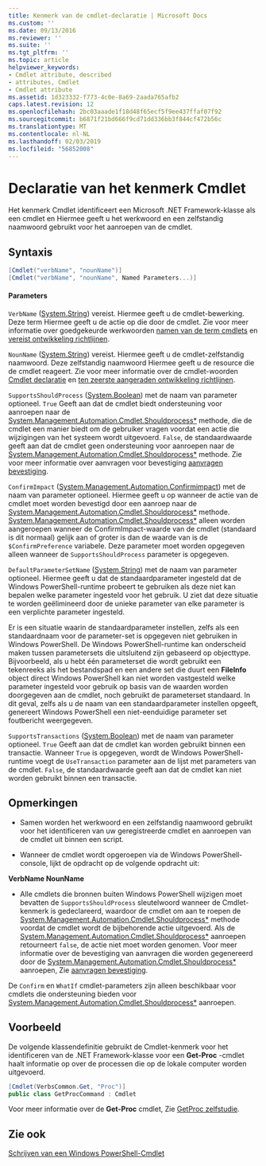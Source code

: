 ```yaml
---
title: Kenmerk van de cmdlet-declaratie | Microsoft Docs
ms.custom: ''
ms.date: 09/13/2016
ms.reviewer: ''
ms.suite: ''
ms.tgt_pltfrm: ''
ms.topic: article
helpviewer_keywords:
- Cmdlet attribute, described
- attributes, Cmdlet
- Cmdlet attribute
ms.assetid: 1d323332-f773-4c0e-8a69-2aada765afb2
caps.latest.revision: 12
ms.openlocfilehash: 2bc03aaade1f18d48f65ecf5f9ee437ffaf07f92
ms.sourcegitcommit: b6871f21bd666f9cd71dd336bb3f844cf472b56c
ms.translationtype: MT
ms.contentlocale: nl-NL
ms.lasthandoff: 02/03/2019
ms.locfileid: "56852008"
---
```

# <a name="cmdlet-attribute-declaration"></a>Declaratie van het kenmerk Cmdlet

Het kenmerk Cmdlet identificeert een Microsoft .NET Framework-klasse als een cmdlet en Hiermee geeft u het werkwoord en een zelfstandig naamwoord gebruikt voor het aanroepen van de cmdlet.

## <a name="syntax"></a>Syntaxis

```csharp
[Cmdlet("verbName", "nounName")]
[Cmdlet("verbName", "nounName", Named Parameters...)]
```

#### <a name="parameters"></a>Parameters

`VerbName` ([System.String](/dotnet/api/System.String)) vereist. Hiermee geeft u de cmdlet-bewerking. Deze term Hiermee geeft u de actie op die door de cmdlet. Zie voor meer informatie over goedgekeurde werkwoorden [namen van de term cmdlets](./approved-verbs-for-windows-powershell-commands.md) en [vereist ontwikkeling richtlijnen](./required-development-guidelines.md).

`NounName` ([System.String](/dotnet/api/System.String)) vereist. Hiermee geeft u de cmdlet-zelfstandig naamwoord. Deze zelfstandig naamwoord Hiermee geeft u de resource die de cmdlet reageert. Zie voor meer informatie over de cmdlet-woorden [Cmdlet declaratie](./cmdlet-class-declaration.md) en [ten zeerste aangeraden ontwikkeling richtlijnen](./strongly-encouraged-development-guidelines.md).

`SupportsShouldProcess` ([System.Boolean](/dotnet/api/System.Boolean)) met de naam van parameter optioneel. `True` Geeft aan dat de cmdlet biedt ondersteuning voor aanroepen naar de [System.Management.Automation.Cmdlet.Shouldprocess*](/dotnet/api/System.Management.Automation.Cmdlet.ShouldProcess) methode, die de cmdlet een manier biedt om de gebruiker vragen voordat een actie die wijzigingen van het systeem wordt uitgevoerd. `False`, de standaardwaarde geeft aan dat de cmdlet geen ondersteuning voor aanroepen naar de [System.Management.Automation.Cmdlet.Shouldprocess*](/dotnet/api/System.Management.Automation.Cmdlet.ShouldProcess) methode. Zie voor meer informatie over aanvragen voor bevestiging [aanvragen bevestiging](./requesting-confirmation-from-cmdlets.md).

`ConfirmImpact` ([System.Management.Automation.Confirmimpact](/dotnet/api/System.Management.Automation.ConfirmImpact)) met de naam van parameter optioneel. Hiermee geeft u op wanneer de actie van de cmdlet moet worden bevestigd door een aanroep naar de [System.Management.Automation.Cmdlet.Shouldprocess*](/dotnet/api/System.Management.Automation.Cmdlet.ShouldProcess) methode. [System.Management.Automation.Cmdlet.Shouldprocess*](/dotnet/api/System.Management.Automation.Cmdlet.ShouldProcess) alleen worden aangeroepen wanneer de ConfirmImpact-waarde van de cmdlet (standaard is dit normaal) gelijk aan of groter is dan de waarde van is de `$ConfirmPreference` variabele. Deze parameter moet worden opgegeven alleen wanneer de `SupportsShouldProcess` parameter is opgegeven.

`DefaultParameterSetName` ([System.String](/dotnet/api/System.String)) met de naam van parameter optioneel. Hiermee geeft u dat de standaardparameter ingesteld dat de Windows PowerShell-runtime probeert te gebruiken als deze niet kan bepalen welke parameter ingesteld voor het gebruik. U ziet dat deze situatie te worden geëlimineerd door de unieke parameter van elke parameter is een verplichte parameter ingesteld.

Er is een situatie waarin de standaardparameter instellen, zelfs als een standaardnaam voor de parameter-set is opgegeven niet gebruiken in Windows PowerShell. De Windows PowerShell-runtime kan onderscheid maken tussen parametersets die uitsluitend zijn gebaseerd op objecttype. Bijvoorbeeld, als u hebt één parameterset die wordt gebruikt een tekenreeks als het bestandspad en een andere set die duurt een **FileInfo** object direct Windows PowerShell kan niet worden vastgesteld welke parameter ingesteld voor gebruik op basis van de waarden worden doorgegeven aan de cmdlet, noch gebruikt de parameterset standaard. In dit geval, zelfs als u de naam van een standaardparameter instellen opgeeft, genereert Windows PowerShell een niet-eenduidige parameter set foutbericht weergegeven.

`SupportsTransactions` ([System.Boolean](/dotnet/api/System.Boolean)) met de naam van parameter optioneel. `True` Geeft aan dat de cmdlet kan worden gebruikt binnen een transactie. Wanneer `True` is opgegeven, wordt de Windows PowerShell-runtime voegt de `UseTransaction` parameter aan de lijst met parameters van de cmdlet. `False`, de standaardwaarde geeft aan dat de cmdlet kan niet worden gebruikt binnen een transactie.

## <a name="remarks"></a>Opmerkingen

- Samen worden het werkwoord en een zelfstandig naamwoord gebruikt voor het identificeren van uw geregistreerde cmdlet en aanroepen van de cmdlet uit binnen een script.

- Wanneer de cmdlet wordt opgeroepen via de Windows PowerShell-console, lijkt de opdracht op de volgende opdracht uit:

**VerbName NounName**

- Alle cmdlets die bronnen buiten Windows PowerShell wijzigen moet bevatten de `SupportsShouldProcess` sleutelwoord wanneer de Cmdlet-kenmerk is gedeclareerd, waardoor de cmdlet om aan te roepen de [System.Management.Automation.Cmdlet.Shouldprocess*](/dotnet/api/System.Management.Automation.Cmdlet.ShouldProcess) methode voordat de cmdlet wordt de bijbehorende actie uitgevoerd. Als de [System.Management.Automation.Cmdlet.Shouldprocess*](/dotnet/api/System.Management.Automation.Cmdlet.ShouldProcess) aanroepen retourneert `false`, de actie niet moet worden genomen. Voor meer informatie over de bevestiging van aanvragen die worden gegenereerd door de [System.Management.Automation.Cmdlet.Shouldprocess*](/dotnet/api/System.Management.Automation.Cmdlet.ShouldProcess) aanroepen, Zie [aanvragen bevestiging](./requesting-confirmation-from-cmdlets.md).

De `Confirm` en `WhatIf` cmdlet-parameters zijn alleen beschikbaar voor cmdlets die ondersteuning bieden voor [System.Management.Automation.Cmdlet.Shouldprocess*](/dotnet/api/System.Management.Automation.Cmdlet.ShouldProcess) aanroepen.

## <a name="example"></a>Voorbeeld

De volgende klassendefinitie gebruikt de Cmdlet-kenmerk voor het identificeren van de .NET Framework-klasse voor een **Get-Proc** -cmdlet haalt informatie op over de processen die op de lokale computer worden uitgevoerd.

```csharp
[Cmdlet(VerbsCommon.Get, "Proc")]
public class GetProcCommand : Cmdlet
```

Voor meer informatie over de **Get-Proc** cmdlet, Zie [GetProc zelfstudie](./getproc-tutorial.md).

## <a name="see-also"></a>Zie ook

[Schrijven van een Windows PowerShell-Cmdlet](./writing-a-windows-powershell-cmdlet.md)
